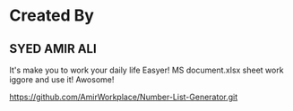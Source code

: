 
# Created By
## SYED AMIR ALI

It's make you to work your daily life Easyer!
MS document.xlsx sheet work iggore and use it!
Awosome!





https://github.com/AmirWorkplace/Number-List-Generator.git